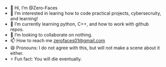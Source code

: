 - 👋 Hi, I’m @Zero-Faces
- 👀 I’m interested in learing how to code practical projects, cybersecruity,  and learning!
- 🌱 I’m currently learning python, C++, and how to work with github repos.
- 💞️ I’m looking to collaborate on nothing.
- 📫 How to reach me zerofaces01@gmail.com
- 😄 Pronouns: I do not agree with this, but will not make a scene about it either.
- ⚡ Fun fact: You will die eventually.

<!---
Zero-Faces/Zero-Faces is a ✨ special ✨ repository because its `README.md` (this file) appears on your GitHub profile.
You can click the Preview link to take a look at your changes.
--->
